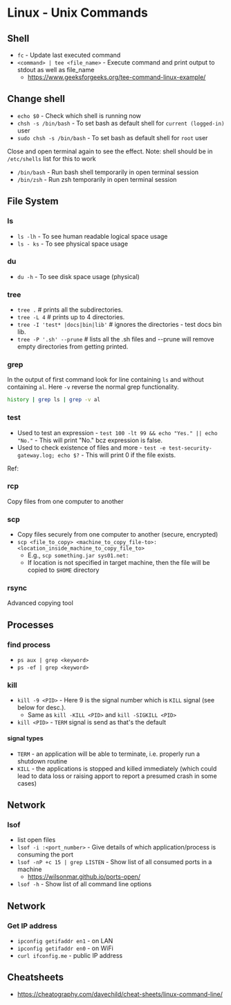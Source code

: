 # Linux - Unix Commands

## Shell

* `fc` - Update last executed command
* `<command> | tee <file_name>` - Execute command and print output to stdout as well as file_name
  * https://www.geeksforgeeks.org/tee-command-linux-example/ 

## Change shell

* `echo $0` - Check which shell is running now
* `chsh -s /bin/bash` - To set bash as default shell for `current (logged-in)` user
* `sudo chsh -s /bin/bash` - To set bash as default shell for `root` user

Close and open terminal again to see the effect. Note: shell should be in `/etc/shells` list for this to work

* `/bin/bash` - Run bash shell temporarily in open terminal session
* `/bin/zsh` - Run zsh temporarily in open terminal session

## File System

### ls

* `ls -lh` - To see human readable logical space usage
* `ls - ks` - To see physical space usage

### du

* `du -h` - To see disk space usage (physical)

### tree

* `tree .` # prints all the subdirectories.
* `tree -L 4` # prints up to 4 directories.
* `tree -I 'test* |docs|bin|lib'` # ignores the directories - test docs bin lib.
* `tree -P '.sh' --prune` # lists all the .sh files and --prune will remove empty directories from getting printed.

### grep

In the output of first command look for line containing `ls` and without containing `al`. Here `-v` reverse the normal grep functionality.

```bash
history | grep ls | grep -v al
```

### test

* Used to test an expression - `test 100 -lt 99 && echo "Yes." || echo "No."` - This will print "No." bcz expression is false.
* Used to check existence of files and more - `test -e test-security-gateway.log; echo $?` - This will print 0 if the file exists.

Ref: [](https://www.computerhope.com/unix/test.htm)

### rcp

Copy files from one computer to another

### scp

* Copy files securely from one computer to another (secure, encrypted)
* `scp <file_to_copy> <machine_to_copy_file-to>:<location_inside_machine_to_copy_file_to>`
  * E.g., `scp something.jar sys01.net:`
  * If location is not specified in target machine, then the file will be copied to `$HOME` directory

### rsync

Advanced copying tool

## Processes

### find process

* `ps aux | grep <keyword>`
* `ps -ef | grep <keyword>`

### kill

* `kill -9 <PID>` - Here 9 is the signal number which is `KILL` signal (see below for desc.).
  * Same as `kill -KILL <PID>` and `kill -SIGKILL <PID>` 
* `kill <PID>` - `TERM` signal is send as that's the default

#### signal types

* `TERM` - an application will be able to terminate, i.e. properly run a shutdown routine
* `KILL` - the applications is stopped and killed immediately (which could lead to data loss or raising apport to report a presumed crash in some cases)

## Network

### lsof

* list open files
* `lsof -i :<port_number>` - Give details of which application/process is consuming the port
* `lsof -nP +c 15 | grep LISTEN` - Show list of all consumed ports in a machine
  * https://wilsonmar.github.io/ports-open/
* `lsof -h` - Show list of all command line options

## Network

### Get IP address

* `ipconfig getifaddr en1` - on LAN
* `ipconfig getifaddr en0` - on WiFi
* `curl ifconfig.me` - public IP address

## Cheatsheets

* https://cheatography.com/davechild/cheat-sheets/linux-command-line/
